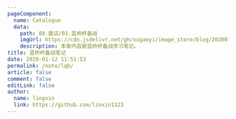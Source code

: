 ```yaml
---
pageComponent:
  name: Catalogue
  data:
    path: 08.面试/01.蓝桥杯备战
    imgUrl: https://cdn.jsdelivr.net/gh/xugaoyi/image_store/blog/20200112120340.png
    description: 本章内容是蓝桥杯备战学习笔记。
title: 蓝桥杯备战笔记
date: 2020-01-12 11:51:53
permalink: /note/lqb/
article: false
comment: false
editLink: false
author:
  name: lingxin
  link: https://github.com/linxin1123
---
```

